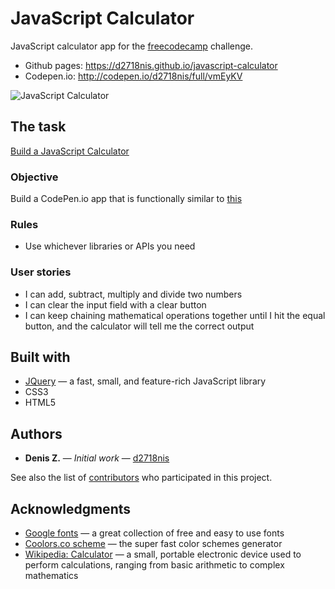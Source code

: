 JavaScript Calculator
==========
JavaScript calculator app for the [freecodecamp](https://www.freecodecamp.com) challenge.
* Github pages: https://d2718nis.github.io/javascript-calculator
* Codepen.io: http://codepen.io/d2718nis/full/vmEyKV

![JavaScript Calculator](https://d2718nis.github.io/img/portfolio6.png "JavaScript Calculator")


The task
----------
[Build a JavaScript Calculator](https://www.freecodecamp.com/challenges/build-a-javascript-calculator)

### Objective
Build a CodePen.io app that is functionally similar to [this](https://codepen.io/FreeCodeCamp/full/rLJZrA)

### Rules
* Use whichever libraries or APIs you need

### User stories
* I can add, subtract, multiply and divide two numbers
* I can clear the input field with a clear button
* I can keep chaining mathematical operations together until I hit the equal button, and the calculator
  will tell me the correct output


Built with
----------
* [JQuery](https://jquery.com) &#8212; a fast, small, and feature-rich JavaScript library
* CSS3
* HTML5


Authors
----------
* **Denis Z.** &#8212; *Initial work* &#8212; [d2718nis](https://github.com/d2718nis)

See also the list of [contributors](https://github.com/d2718nis/javascript-calculator/contributors)
who participated in this project.


Acknowledgments
----------
* [Google fonts](https://fonts.google.com) &#8212; a great collection of free and easy to use fonts
* [Coolors.co scheme](https://coolors.co/50514f-f25f5c-ffe066-247ba0-70c1b3) &#8212; the super fast
  color schemes generator
* [Wikipedia: Calculator](https://en.wikipedia.org/wiki/Calculator) &#8212; a small, portable electronic
  device used to perform calculations, ranging from basic arithmetic to complex mathematics
